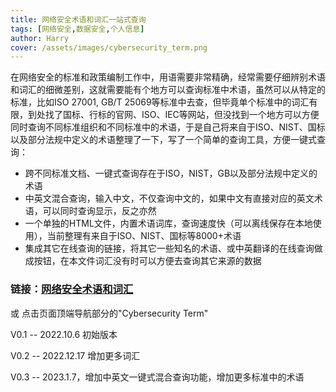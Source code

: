 ```yaml
---
title: 网络安全术语和词汇一站式查询
tags: [网络安全,数据安全,个人信息]
author: Harry
cover: /assets/images/cybersecurity_term.png
---
```


在网络安全的标准和政策编制工作中，用语需要非常精确，经常需要仔细辨别术语和词汇的细微差别，这就需要能有个地方可以查询标准中术语，虽然可以从特定的标准，比如ISO 27001, GB/T 25069等标准中去查，但毕竟单个标准中的词汇有限，到处找了国标、行标的官网、ISO、IEC等网站，但没找到一个地方可以方便同时查询不同标准组织和不同标准中的术语，于是自己将来自于ISO、NIST、国标以及部分法规中定义的术语整理了一下，写了一个简单的查询工具，方便一键式查询：
- 跨不同标准文档、一键式查询存在于ISO，NIST，GB以及部分法规中定义的术语
- 中英文混合查询，输入中文，不仅查询中文的，如果中文有直接对应的英文术语，可以同时查询显示，反之亦然
- 一个单独的HTML文件，内置术语词库，查询速度快（可以离线保存在本地使用），当前整理有来自于ISO、NIST、国标等8000+术语
- 集成其它在线查询的链接，将其它一些知名的术语、或中英翻译的在线查询做成按钮，在本文件词汇没有时可以方便去查询其它来源的数据

### 链接：[网络安全术语和词汇](/term.html) 
或 点击页面顶端导航部分的"Cybersecurity Term"

V0.1 -- 2022.10.6 初始版本

V0.2 -- 2022.12.17 增加更多词汇 

V0.3 -- 2023.1.7，增加中英文一键式混合查询功能，增加更多标准中的术语